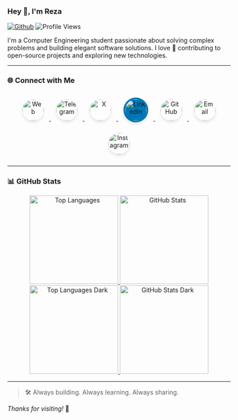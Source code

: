 ### Hey 👋, I'm Reza

[![Github](https://img.shields.io/github/followers/rezaAdinepour?label=Follow&style=social)](https://github.com/rezaAdinepour)
![Profile Views](https://komarev.com/ghpvc/?username=rezaAdinepour&color=blueviolet&style=flat)

I'm a Computer Engineering student passionate about solving complex problems and building elegant software solutions. I love 💙 contributing to open-source projects and exploring new technologies.

---

### 🌐 Connect with Me

<div align="center">

<a href="https://rezaadinepour.github.io" target="_blank">
  <img alt="Web" src="https://cdn.simpleicons.org/githubpages/ffffff/0A0A0A" width="48" height="48" style="margin:12px;border-radius:50%;box-shadow:0 4px 6px rgba(0,0,0,0.1);transition:all 0.2s ease;"/>
</a>
<a href="https://t.me/era144" target="_blank">
  <img alt="Telegram" src="https://cdn.simpleicons.org/telegram/ffffff/2CA5E0" width="48" height="48" style="margin:12px;border-radius:50%;box-shadow:0 4px 6px rgba(0,0,0,0.1);transition:all 0.2s ease;"/>
</a>
<a href="https://twitter.com/adinep0ur" target="_blank">
  <img alt="X" src="https://cdn.simpleicons.org/x/ffffff/000000" width="48" height="48" style="margin:12px;border-radius:50%;box-shadow:0 4px 6px rgba(0,0,0,0.1);transition:all 0.2s ease;"/>
</a>
<a href="https://www.linkedin.com/in/adinepour" target="_blank">
  <img alt="LinkedIn" src="https://cdn.jsdelivr.net/gh/devicons/devicon/icons/linkedin/linkedin-original.svg" width="48" height="48" style="margin:12px;border-radius:50%;box-shadow:0 4px 6px rgba(0,0,0,0.1);transition:all 0.2s ease;background-color:#0077B5;padding:4px;"/>
</a>
<a href="https://github.com/rezaAdinepour" target="_blank">
  <img alt="GitHub" src="https://cdn.simpleicons.org/github/ffffff/181717" width="48" height="48" style="margin:12px;border-radius:50%;box-shadow:0 4px 6px rgba(0,0,0,0.1);transition:all 0.2s ease;"/>
</a>
<a href="mailto:rezaadinepour@gmail.com" target="_blank">
  <img alt="Email" src="https://cdn.simpleicons.org/gmail/ffffff/DD4B39" width="48" height="48" style="margin:12px;border-radius:50%;box-shadow:0 4px 6px rgba(0,0,0,0.1);transition:all 0.2s ease;"/>
</a>
<a href="https://instagram.com/rezaadinepour" target="_blank">
  <img alt="Instagram" src="https://cdn.simpleicons.org/instagram/ffffff/E4405F" width="48" height="48" style="margin:12px;border-radius:50%;box-shadow:0 4px 6px rgba(0,0,0,0.1);transition:all 0.2s ease;"/>
</a>

</div>

---

### 📊 GitHub Stats

<div align="center">

<!-- Light Mode -->
<a href="#gh-light-mode-only">
  <img height="200" src="https://github-readme-stats.vercel.app/api/top-langs/?username=rezaadinepour&layout=compact&langs_count=10&hide_border=true" alt="Top Languages"/>
  <img height="200" src="https://github-readme-stats.vercel.app/api?username=rezaadinepour&show_icons=true&hide_border=true&count_private=true" alt="GitHub Stats"/>
</a>

<!-- Dark Mode -->
<a href="#gh-dark-mode-only">
  <img height="200" src="https://github-readme-stats.vercel.app/api/top-langs/?username=rezaadinepour&layout=compact&langs_count=10&hide_border=true&theme=dark&bg_color=000000" alt="Top Languages Dark"/>
  <img height="200" src="https://github-readme-stats.vercel.app/api?username=rezaadinepour&show_icons=true&hide_border=true&count_private=true&theme=dark&bg_color=000000" alt="GitHub Stats Dark"/>
</a>

</div>

---

> 🛠️ Always building. Always learning. Always sharing.

_Thanks for visiting!_ 🌟

